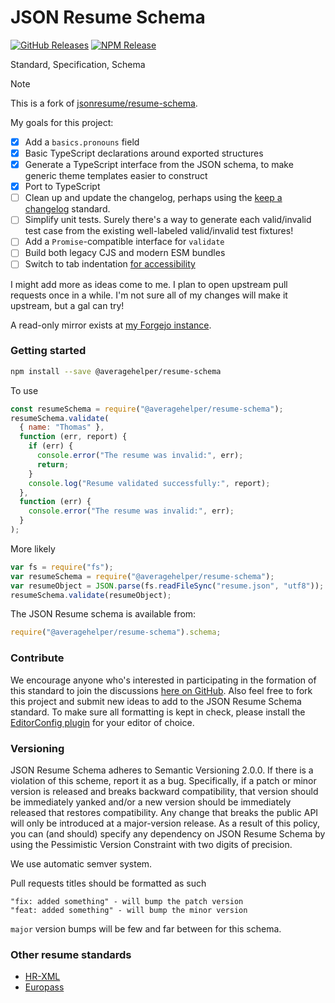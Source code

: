 # JSON Resume Schema

[![GitHub Releases](https://badgen.net/github/tag/AverageHelper/resume-schema)](https://github.com/AverageHelper/resume-schema/releases)
[![NPM Release](https://badgen.net/npm/v/@averagehelper/resume-schema)](https://www.npmjs.com/package/@averagehelper/resume-schema)
<!-- [![Latest Status](https://github.com/AverageHelper/resume-schema/workflows/Latest/badge.svg)](https://github.com/AverageHelper/resume-schema/actions) -->
<!-- [![Release Status](https://github.com/AverageHelper/resume-schema/workflows/Release/badge.svg)](https://github.com/AverageHelper/resume-schema/actions) -->

Standard, Specification, Schema

> [!NOTE]
> This is a fork of [jsonresume/resume-schema](https://github.com/jsonresume/resume-schema).

My goals for this project:
- [x] Add a `basics.pronouns` field
- [x] Basic TypeScript declarations around exported structures
- [x] Generate a TypeScript interface from the JSON schema, to make generic theme templates easier to construct
- [x] Port to TypeScript
- [ ] Clean up and update the changelog, perhaps using the [keep a changelog](https://keepachangelog.com) standard.
- [ ] Simplify unit tests. Surely there's a way to generate each valid/invalid test case from the existing well-labeled valid/invalid test fixtures!
- [ ] Add a `Promise`-compatible interface for `validate`
- [ ] Build both legacy CJS and modern ESM bundles
- [ ] Switch to tab indentation [for accessibility](https://www.reddit.com/r/javascript/comments/c8drjo/nobody_talks_about_the_real_reason_to_use_tabs/)

I might add more as ideas come to me. I plan to open upstream pull requests once in a while. I'm not sure all of my changes will make it upstream, but a gal can try!

A read-only mirror exists at [my Forgejo instance](https://git.average.name/AverageHelper/resume-schema).

### Getting started

```sh
npm install --save @averagehelper/resume-schema
```

To use

```js
const resumeSchema = require("@averagehelper/resume-schema");
resumeSchema.validate(
  { name: "Thomas" },
  function (err, report) {
    if (err) {
      console.error("The resume was invalid:", err);
      return;
    }
    console.log("Resume validated successfully:", report);
  },
  function (err) {
    console.error("The resume was invalid:", err);
  }
);
```

More likely

```js
var fs = require("fs");
var resumeSchema = require("@averagehelper/resume-schema");
var resumeObject = JSON.parse(fs.readFileSync("resume.json", "utf8"));
resumeSchema.validate(resumeObject);
```

The JSON Resume schema is available from:

```js
require("@averagehelper/resume-schema").schema;
```

### Contribute

We encourage anyone who's interested in participating in the formation of this standard to join the discussions [here on GitHub](https://github.com/jsonresume/resume-schema/issues). Also feel free to fork this project and submit new ideas to add to the JSON Resume Schema standard. To make sure all formatting is kept in check, please install the [EditorConfig plugin](http://editorconfig.org/) for your editor of choice.

### Versioning

JSON Resume Schema adheres to Semantic Versioning 2.0.0. If there is a violation of
this scheme, report it as a bug. Specifically, if a patch or minor version is
released and breaks backward compatibility, that version should be immediately
yanked and/or a new version should be immediately released that restores
compatibility. Any change that breaks the public API will only be introduced at
a major-version release. As a result of this policy, you can (and should)
specify any dependency on JSON Resume Schema by using the Pessimistic Version
Constraint with two digits of precision.

We use automatic semver system.

Pull requests titles should be formatted as such

```
"fix: added something" - will bump the patch version
"feat: added something" - will bump the minor version
```

`major` version bumps will be few and far between for this schema.

### Other resume standards

- [HR-XML](https://schemas.liquid-technologies.com/HR-XML/2007-04-15/)
- [Europass](http://europass.cedefop.europa.eu/about-europass)
